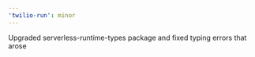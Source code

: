 ```yaml
---
'twilio-run': minor
---
```


Upgraded serverless-runtime-types package and fixed typing errors that arose
